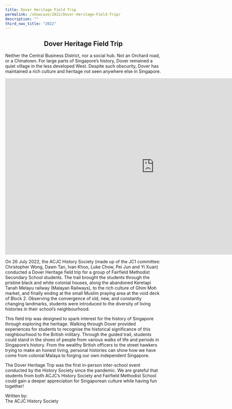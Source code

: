 ```yaml
---
title: Dover Heritage Field Trip
permalink: /showcase/2022/Dover-Heritage-Field-Trip/
description: ""
third_nav_title: "2022"
---
```

## <center> Dover Heritage Field Trip </center>

Neither the Central Business District, nor a social hub. Not an Orchard road, or a Chinatown. For large parts of Singapore’s history, Dover remained a quiet village in the less developed West. Despite such obscurity, Dover has maintained a rich culture and heritage not seen anywhere else in Singapore.

<iframe allowfullscreen="true" height="569" width="960" frameborder="0" src="https://docs.google.com/presentation/d/e/2PACX-1vSBG8hbfFYRelLAXTVSNj-3iblHLyyaVOzh4MCce1fwDhPHyWab8lK2iZ11A9nKC43uPI7Yg4YIvQdc/embed?start=false&amp;loop=false&amp;delayms=3000"></iframe>

On 26 July 2022, the ACJC History Society (made up of the JC1 committee: Christopher Wong, Dawn Tan, Ivan Khoo, Luke Chow, Pei Jun and Yi Xuan) conducted a Dover Heritage field trip for a group of Fairfield Methodist Secondary School students. The trail brought the students through the pristine black and white colonial houses, along the abandoned Keretapi Tanah Melayu railway (Malayan Railways), to the rich culture of Ghim Moh market, and finally ending at the small Muslim praying area at the void deck of Block 2. Observing the convergence of old, new, and constantly changing landmarks, students were introduced to the diversity of living histories in their school’s neighbourhood.&nbsp;

  

This field trip was designed to spark interest for the history of Singapore through exploring the heritage. Walking through Dover provided experiences for students to recognise the historical significance of this neighbourhood to the British military. Through the guided trail, students could stand in the shoes of people from various walks of life and periods in Singapore’s history. From the wealthy British officers to the street hawkers trying to make an honest living, personal histories can show how we have come from colonial Malaya to forging our own independent Singapore.&nbsp;

  

The Dover Heritage Trip was the first in-person inter-school event conducted by the History Society since the pandemic. We are grateful that students from both ACJC’s History Society and Fairfield Methodist School could gain a deeper appreciation for Singaporean culture while having fun together!&nbsp;

  

Written by:&nbsp;<br>
The ACJC History Society